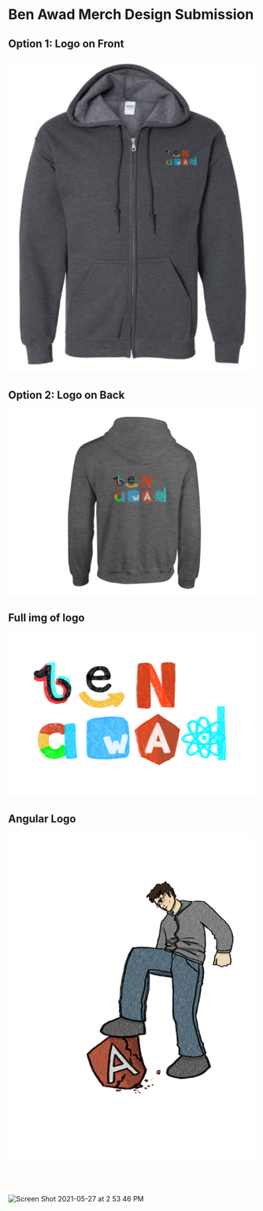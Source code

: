 # Ben Awad Merch Design Submission

## Option 1: Logo on Front

<img src="/BenFaang/logoFront.png" width="500"/>

## Option 2: Logo on Back

<img src="/BenFaang/backWithAngular.png" width="600"/>

## Full img of logo

<img src="/BenFaang/faangWithAngular.png" width="700"/>

## Angular Logo

<img src="/BenAngular/full.jpg" width="500"/>

<br></br>

![Screen Shot 2021-05-27 at 2 53 46 PM](https://user-images.githubusercontent.com/17814498/119909196-4e657f80-bf22-11eb-9d8b-ba40204c3baa.png)


